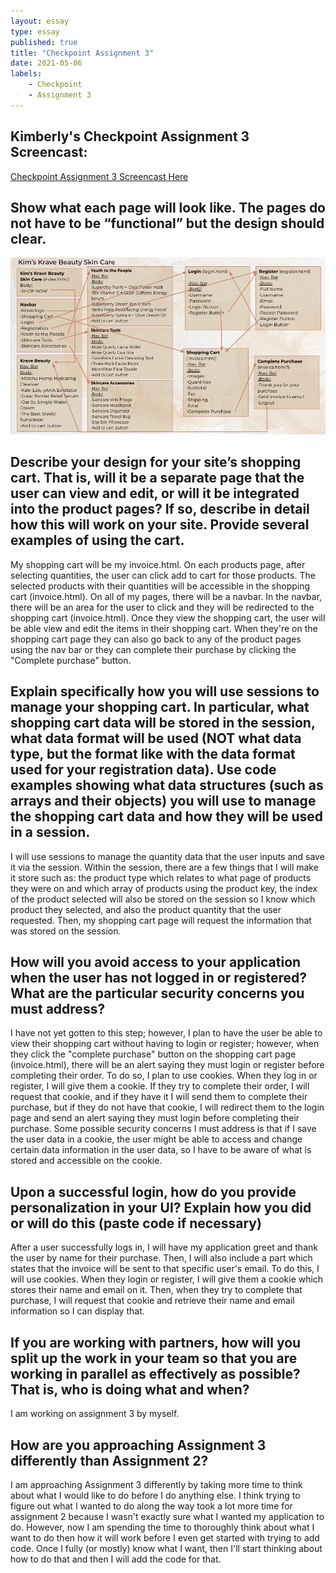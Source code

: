 ```yaml
---
layout: essay
type: essay
published: true
title: "Checkpoint Assignment 3"
date: 2021-05-06
labels:
    - Checkpoint
    - Assignment 3
---
```


<h2>Kimberly's Checkpoint Assignment 3 Screencast:</h2>
<a href="https://youtu.be/e4gK1Iiozac">Checkpoint Assignment 3 Screencast Here</a>

<h2>Show what each page will look like. The pages do not have to be “functional” but the design should clear.</h2>
<img src="../images/a3_checkpoint.png">

<h2>Describe your design for your site’s shopping cart. That is, will it be a separate page that the user can view and edit, or will it be integrated into the product pages? If so, describe in detail how this will work on your site. Provide several examples of using the cart.</h2>
My shopping cart will be my invoice.html. On each products page, after selecting quantities, the user can click add to cart for those products. The selected products with their quantities will be accessible in the shopping cart (invoice.html). On all of my pages, there will be a navbar. In the navbar, there will be an area for the user to click and they will be redirected to the shopping cart (invoice.html). Once they view the shopping cart, the user will be able view and edit the items in their shopping cart. When they're on the shopping cart page they can also go back to any of the product pages using the nav bar or they can complete their purchase by clicking the "Complete purchase" button.

<h2>Explain specifically how you will use sessions to manage your shopping cart. In particular, what shopping cart data will be stored in the session, what data format will be used (NOT what data type, but the format like with the data format used for your registration data). Use code examples showing what data structures (such as arrays and their objects) you will use to manage the shopping cart data and how they will be used in a session.</h2>
I will use sessions to manage the quantity data that the user inputs and save it via the session. Within the session, there are a few things that I will make it store such as: the product type which relates to what page of products they were on and which array of products using the product key, the index of the product selected will also be stored on the session so I know which product they selected, and also the product quantity that the user requested. Then, my shopping cart page will request the information that was stored on the session.

<h2>How will you avoid access to your application when the user has not logged in or registered? What are the particular security concerns you must address?</h2>
I have not yet gotten to this step; however, I plan to have the user be able to view their shopping cart without having to login or register; however, when they click the "complete purchase" button on the shopping cart page (invoice.html), there will be an alert saying they must login or register before completing their order. To do so, I plan to use cookies. When they log in or register, I will give them a cookie. If they try to complete their order, I will request that cookie, and if they have it I will send them to complete their purchase, but if they do not have that cookie, I will redirect them to the login page and send an alert saying they must login before completing their purchase. Some possible security concerns I must address is that if I save the user data in a cookie, the user might be able to access and change certain data information in the user data, so I have to be aware of what is stored and accessible on the cookie.

<h2>Upon a successful login, how do you provide personalization in your UI? Explain how you did or will do this (paste code if necessary)</h2>
After a user successfully logs in, I will have my application greet and thank the user by name for their purchase. Then, I will also include a part which states that the invoice will be sent to that specific user's email. To do this, I will use cookies. When they login or register, I will give them a cookie which stores their name and email on it. Then, when they try to complete that purchase, I will request that cookie and retrieve their name and email information so I can display that.

<h2>If you are working with partners, how will you split up the work in your team so that you are working in parallel as effectively as possible? That is, who is doing what and when?</h2>
I am working on assignment 3 by myself.

<h2>How are you approaching Assignment 3 differently than Assignment 2?</h2>
I am approaching Assignment 3 differently by taking more time to think about what I would like to do before I do anything else. I think trying to figure out what I wanted to do along the way took a lot more time for assignment 2 because I wasn't exactly sure what I wanted my application to do. However, now I am spending the time to thoroughly think about what I want to do then how it will work before I even get started with trying to add code. Once I fully (or mostly) know what I want, then I'll start thinking about how to do that and then I will add the code for that. 
